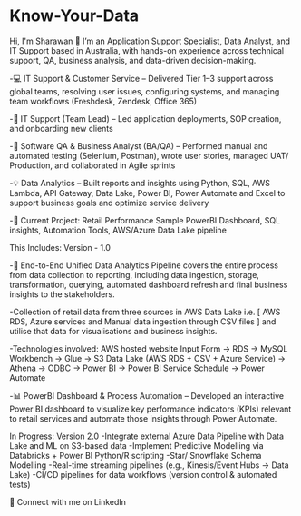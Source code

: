 # Know-Your-Data


Hi, I'm Sharawan 👋
I’m an Application Support Specialist, Data Analyst, and IT Support based in Australia, with hands-on experience across technical support, QA, business analysis, and data-driven decision-making.

-💻 IT Support & Customer Service – Delivered Tier 1–3 support across global teams, resolving user issues, configuring systems, and managing team workflows (Freshdesk, Zendesk, Office 365)

-🧩 IT Support (Team Lead) – Led application deployments, SOP creation, and onboarding new clients

-🧪 Software QA & Business Analyst (BA/QA) – Performed manual and automated testing (Selenium, Postman), wrote user stories, managed UAT/ Production, and collaborated in Agile sprints

-💡 Data Analytics – Built reports and insights using Python, SQL, AWS Lambda, API Gateway, Data Lake, Power BI, Power Automate and Excel to support business goals and optimize service delivery

-🚀 Current Project: Retail Performance Sample PowerBI Dashboard, SQL insights, Automation Tools, AWS/Azure Data Lake pipeline

This Includes: Version - 1.0

-🧠 End-to-End Unified Data Analytics Pipeline covers the entire process from data collection to reporting, including data ingestion, storage, transformation, querying, automated dashboard refresh and final business insights to the stakeholders.

-Collection of retail data from three sources in AWS Data Lake i.e. [ AWS RDS, Azure services and Manual data ingestion through CSV files ] and utilise that data for visualisations and business insights.

-Technologies involved:
AWS hosted website Input Form → RDS → MySQL Workbench → Glue → S3 Data Lake (AWS RDS + CSV + Azure Service) → Athena → ODBC → Power BI → Power BI Service Schedule → Power Automate

-📊 PowerBI Dashboard & Process Automation – Developed an interactive Power BI dashboard to visualize key performance indicators (KPIs) relevant to retail services and automate those insights through Power Automate.

In Progress: Version 2.0
-Integrate external Azure Data Pipeline with Data Lake and ML on S3-based data 
-Implement Predictive Modelling via Databricks + Power BI Python/R scripting
-Star/ Snowflake Schema Modelling
-Real-time streaming pipelines (e.g., Kinesis/Event Hubs → Data Lake)
-CI/CD pipelines for data workflows (version control & automated tests)


🔗 Connect with me on LinkedIn
